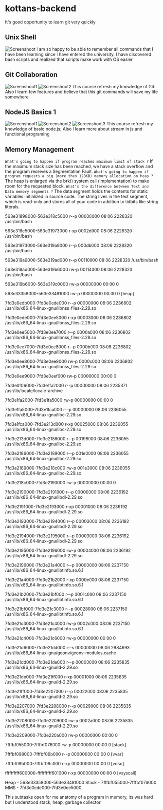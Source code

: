 # kottans-backend
It's good opportunity to learn git very quickly
## Unix Shell
![Screenshoot](task_unix_shell/ss.png)
I am so happy to be able to remember all commands that I have been learning since I have entered the university.
I have discovered bash scripts and realized that scripts make work  with OS easier

## Git Collaboration
![Screenshoot1](task_git_collaboration/ss1.png)
![Screenshoot2](task_git_collaboration/ss2.png)
This course refresh my knowledge of Git.
Also I learn few features and believe that this git commands will save my life somewhere

## NodeJS Basics 1
![Screenshoot1](node_basic_1/ss1.png)
![Screenshoot2](node_basic_1/ss2.png)
![Screenshoot3](node_basic_1/ss3.jpg)
This course refresh my knowledge of basic node.js;
Also I learn more about stream in js and functional programing

## Memory Management

`What's going to happen if program reaches maximum limit of stack ?`
If the maximum stack size has been reached, we have a stack overflow and the program receives a Segmentation Fault.
`What's going to happen if program requests a big (more then 128KB) memory allocation on heap ?`
The heap is enlarged via the brk() system call (implementation) to make room for the requested block.
`What's the difference between Text and Data memory segments ?`
The data segment holds the contents for static variables initialized in source code. The string lives in the text segment, which is read-only and stores all of your code in addition to tidbits like string literals.

563e31898000-563e318c5000 r--p 00000000 08:06 2228320                    /usr/bin/bash

563e318c5000-563e31973000 r-xp 0002d000 08:06 2228320                    /usr/bin/bash

563e31973000-563e319a9000 r--p 000db000 08:06 2228320                    /usr/bin/bash

563e319a9000-563e319ad000 r--p 00110000 08:06 2228320                    /usr/bin/bash

563e319ad000-563e319b6000 rw-p 00114000 08:06 2228320                    /usr/bin/bash

563e319b6000-563e319c0000 rw-p 00000000 00:00 0

563e33358000-563e33481000 rw-p 00000000 00:00 0                          [heap]

7fd3e0edb000-7fd3e0ede000 r--p 00000000 08:06 2236802                    /usr/lib/x86_64-linux-gnu/libnss_files-2.29.so

7fd3e0ede000-7fd3e0ee5000 r-xp 00003000 08:06 2236802                    /usr/lib/x86_64-linux-gnu/libnss_files-2.29.so

7fd3e0ee5000-7fd3e0ee7000 r--p 0000a000 08:06 2236802                    /usr/lib/x86_64-linux-gnu/libnss_files-2.29.so

7fd3e0ee7000-7fd3e0ee8000 r--p 0000b000 08:06 2236802                    /usr/lib/x86_64-linux-gnu/libnss_files-2.29.so

7fd3e0ee8000-7fd3e0ee9000 rw-p 0000c000 08:06 2236802                    /usr/lib/x86_64-linux-gnu/libnss_files-2.29.so

7fd3e0ee9000-7fd3e0eef000 rw-p 00000000 00:00 0

7fd3e0f06000-7fd3e1fa2000 r--p 00000000 08:06 2235371                    /usr/lib/locale/locale-archive

7fd3e1fa2000-7fd3e1fa5000 rw-p 00000000 00:00 0

7fd3e1fa5000-7fd3e1fca000 r--p 00000000 08:06 2236055                    /usr/lib/x86_64-linux-gnu/libc-2.29.so

7fd3e1fca000-7fd3e213d000 r-xp 00025000 08:06 2236055                    /usr/lib/x86_64-linux-gnu/libc-2.29.so

7fd3e213d000-7fd3e2186000 r--p 00198000 08:06 2236055                    /usr/lib/x86_64-linux-gnu/libc-2.29.so

7fd3e2186000-7fd3e2189000 r--p 001e0000 08:06 2236055                    /usr/lib/x86_64-linux-gnu/libc-2.29.so

7fd3e2189000-7fd3e218c000 rw-p 001e3000 08:06 2236055                    /usr/lib/x86_64-linux-gnu/libc-2.29.so

7fd3e218c000-7fd3e2190000 rw-p 00000000 00:00 0

7fd3e2190000-7fd3e2191000 r--p 00000000 08:06 2236192                    /usr/lib/x86_64-linux-gnu/libdl-2.29.so

7fd3e2191000-7fd3e2193000 r-xp 00001000 08:06 2236192                    /usr/lib/x86_64-linux-gnu/libdl-2.29.so

7fd3e2193000-7fd3e2194000 r--p 00003000 08:06 2236192                    /usr/lib/x86_64-linux-gnu/libdl-2.29.so

7fd3e2194000-7fd3e2195000 r--p 00003000 08:06 2236192                    /usr/lib/x86_64-linux-gnu/libdl-2.29.so

7fd3e2195000-7fd3e2196000 rw-p 00004000 08:06 2236192                    /usr/lib/x86_64-linux-gnu/libdl-2.29.so

7fd3e2196000-7fd3e21a4000 r--p 00000000 08:06 2237150                    /usr/lib/x86_64-linux-gnu/libtinfo.so.6.1

7fd3e21a4000-7fd3e21b2000 r-xp 0000e000 08:06 2237150                    /usr/lib/x86_64-linux-gnu/libtinfo.so.6.1

7fd3e21b2000-7fd3e21bf000 r--p 0001c000 08:06 2237150                    /usr/lib/x86_64-linux-gnu/libtinfo.so.6.1

7fd3e21bf000-7fd3e21c3000 r--p 00028000 08:06 2237150                    /usr/lib/x86_64-linux-gnu/libtinfo.so.6.1

7fd3e21c3000-7fd3e21c4000 rw-p 0002c000 08:06 2237150                    /usr/lib/x86_64-linux-gnu/libtinfo.so.6.1

7fd3e21c4000-7fd3e21c6000 rw-p 00000000 00:00 0

7fd3e21d6000-7fd3e21dd000 r--s 00000000 08:06 2884993                    /usr/lib/x86_64-linux-gnu/gconv/gconv-modules.cache

7fd3e21dd000-7fd3e21de000 r--p 00000000 08:06 2235835                    /usr/lib/x86_64-linux-gnu/ld-2.29.so

7fd3e21de000-7fd3e21ff000 r-xp 00001000 08:06 2235835                    /usr/lib/x86_64-linux-gnu/ld-2.29.so

7fd3e21ff000-7fd3e2207000 r--p 00022000 08:06 2235835                    /usr/lib/x86_64-linux-gnu/ld-2.29.so

7fd3e2207000-7fd3e2208000 r--p 00029000 08:06 2235835                    /usr/lib/x86_64-linux-gnu/ld-2.29.so

7fd3e2208000-7fd3e2209000 rw-p 0002a000 08:06 2235835                    /usr/lib/x86_64-linux-gnu/ld-2.29.so

7fd3e2209000-7fd3e220a000 rw-p 00000000 00:00 0

7fffbf055000-7fffbf076000 rw-p 00000000 00:00 0                          [stack]

7fffbf098000-7fffbf09b000 r--p 00000000 00:00 0                          [vvar]

7fffbf09b000-7fffbf09c000 r-xp 00000000 00:00 0                          [vdso]

ffffffffff600000-ffffffffff601000 r-xp 00000000 00:00 0                  [vsyscall]

Heap - 563e33358000-563e33481000
Stack - 7fffbf055000-7fffbf076000
MMS - 7fd3e0ede000-7fd3e0ee5000

This subtasks open for me anatomy of a program in memory, its was hard but I understood stack, heap, garbage collector.
